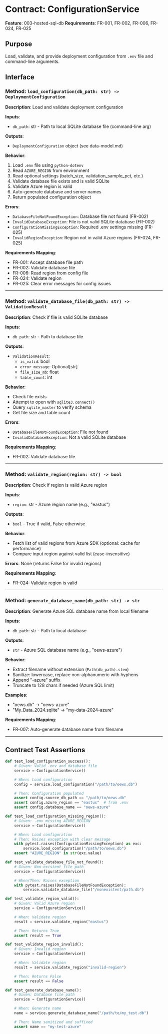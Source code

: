 # Contract: ConfigurationService

**Feature**: 003-hosted-sql-db
**Requirements**: FR-001, FR-002, FR-006, FR-024, FR-025

## Purpose

Load, validate, and provide deployment configuration from `.env` file and command-line arguments.

## Interface

### Method: `load_configuration(db_path: str) -> DeploymentConfiguration`

**Description**: Load and validate deployment configuration

**Inputs**:
- `db_path`: str - Path to local SQLite database file (command-line arg)

**Outputs**:
- `DeploymentConfiguration` object (see data-model.md)

**Behavior**:
1. Load `.env` file using `python-dotenv`
2. Read `AZURE_REGION` from environment
3. Read optional settings (batch_size, validation_sample_pct, etc.)
4. Validate database file exists and is valid SQLite
5. Validate Azure region is valid
6. Auto-generate database and server names
7. Return populated configuration object

**Errors**:
- `DatabaseFileNotFoundException`: Database file not found (FR-002)
- `InvalidDatabaseException`: File is not valid SQLite database (FR-002)
- `ConfigurationMissingException`: Required .env settings missing (FR-025)
- `InvalidRegionException`: Region not in valid Azure regions (FR-024, FR-025)

**Requirements Mapping**:
- FR-001: Accept database file path
- FR-002: Validate database file
- FR-006: Read region from config file
- FR-024: Validate region
- FR-025: Clear error messages for config issues

---

### Method: `validate_database_file(db_path: str) -> ValidationResult`

**Description**: Check if file is valid SQLite database

**Inputs**:
- `db_path`: str - Path to database file

**Outputs**:
- `ValidationResult`:
  - `is_valid`: bool
  - `error_message`: Optional[str]
  - `file_size_mb`: float
  - `table_count`: int

**Behavior**:
- Check file exists
- Attempt to open with `sqlite3.connect()`
- Query `sqlite_master` to verify schema
- Get file size and table count

**Errors**:
- `DatabaseFileNotFoundException`: File not found
- `InvalidDatabaseException`: Not a valid SQLite database

**Requirements Mapping**:
- FR-002: Validate database file

---

### Method: `validate_region(region: str) -> bool`

**Description**: Check if region is valid Azure region

**Inputs**:
- `region`: str - Azure region name (e.g., "eastus")

**Outputs**:
- `bool` - True if valid, False otherwise

**Behavior**:
- Fetch list of valid regions from Azure SDK (optional: cache for performance)
- Compare input region against valid list (case-insensitive)

**Errors**: None (returns False for invalid regions)

**Requirements Mapping**:
- FR-024: Validate region is valid

---

### Method: `generate_database_name(db_path: str) -> str`

**Description**: Generate Azure SQL database name from local filename

**Inputs**:
- `db_path`: str - Path to local database

**Outputs**:
- `str` - Azure SQL database name (e.g., "oews-azure")

**Behavior**:
- Extract filename without extension (`Path(db_path).stem`)
- Sanitize: lowercase, replace non-alphanumeric with hyphens
- Append "-azure" suffix
- Truncate to 128 chars if needed (Azure SQL limit)

**Examples**:
- "oews.db" → "oews-azure"
- "My_Data_2024.sqlite" → "my-data-2024-azure"

**Requirements Mapping**:
- FR-007: Auto-generate database name from filename

---

## Contract Test Assertions

```python
def test_load_configuration_success():
    # Given: Valid .env and database file
    service = ConfigurationService()

    # When: Load configuration
    config = service.load_configuration("/path/to/oews.db")

    # Then: Configuration populated
    assert config.source_db_path == "/path/to/oews.db"
    assert config.azure_region == "eastus"  # from .env
    assert config.database_name == "oews-azure"

def test_load_configuration_missing_region():
    # Given: .env missing AZURE_REGION
    service = ConfigurationService()

    # When: Load configuration
    # Then: Raises exception with clear message
    with pytest.raises(ConfigurationMissingException) as exc:
        service.load_configuration("/path/to/oews.db")
    assert "AZURE_REGION" in str(exc.value)

def test_validate_database_file_not_found():
    # Given: Non-existent file path
    service = ConfigurationService()

    # When/Then: Raises exception
    with pytest.raises(DatabaseFileNotFoundException):
        service.validate_database_file("/nonexistent/path.db")

def test_validate_region_valid():
    # Given: Valid Azure region
    service = ConfigurationService()

    # When: Validate region
    result = service.validate_region("eastus")

    # Then: Returns True
    assert result == True

def test_validate_region_invalid():
    # Given: Invalid region
    service = ConfigurationService()

    # When: Validate region
    result = service.validate_region("invalid-region")

    # Then: Returns False
    assert result == False

def test_generate_database_name():
    # Given: Database file path
    service = ConfigurationService()

    # When: Generate name
    name = service.generate_database_name("/path/to/my_test.db")

    # Then: Name sanitized and suffixed
    assert name == "my-test-azure"
```
